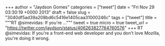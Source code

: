 
+++
author = "Jaydson Gomes"
categories = ["tweet"]
date = "Fri Nov 29 03:30:19 +0000 2013"
draft = false
slug = "3040df5ad39a208bd6c5416e1405caa31000246c"
tags = ["tweet"]
title = """RT @simevidas: If you're ..."""
tweet = true
micro = true
tweet_url = "https://twitter.com/jaydson/status/406263827764760576"
+++
RT @simevidas: If you're a front-end web developer and you don't love Mozilla, you're doing it wrong.
